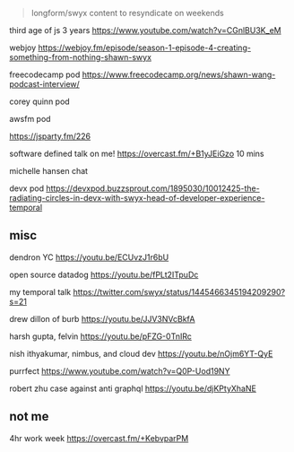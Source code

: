 > longform/swyx content to resyndicate  on weekends



third age of js 3 years https://www.youtube.com/watch?v=CGnlBU3K_eM

webjoy https://webjoy.fm/episode/season-1-episode-4-creating-something-from-nothing-shawn-swyx

freecodecamp pod https://www.freecodecamp.org/news/shawn-wang-podcast-interview/

corey quinn pod

awsfm pod

https://jsparty.fm/226

software defined talk on me! https://overcast.fm/+B1yJEiGzo 10 mins

michelle hansen chat


devx pod https://devxpod.buzzsprout.com/1895030/10012425-the-radiating-circles-in-devx-with-swyx-head-of-developer-experience-temporal

## misc

dendron YC https://youtu.be/ECUvzJ1r6bU

open source datadog https://youtu.be/fPLt2ITpuDc

my temporal talk https://twitter.com/swyx/status/1445466345194209290?s=21


drew dillon of burb https://youtu.be/JJV3NVcBkfA

harsh gupta, felvin https://youtu.be/pFZG-0TnIRc


nish ithyakumar, nimbus, and cloud dev https://youtu.be/nOjm6YT-QyE

purrfect https://www.youtube.com/watch?v=Q0P-Uod19NY

robert zhu case against anti graphql https://youtu.be/djKPtyXhaNE

## not me

4hr work week https://overcast.fm/+KebvparPM
